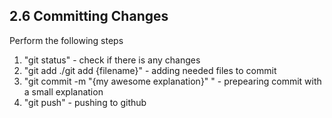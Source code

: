 ## 2.6 Committing Changes

Perform the following steps

1. "git status" - check if there is any changes
2. "git add ./git add {filename}" - adding needed files to commit
3. "git commit -m "{my awesome explanation}" " - prepearing commit with a small explanation
4. "git push" - pushing to github